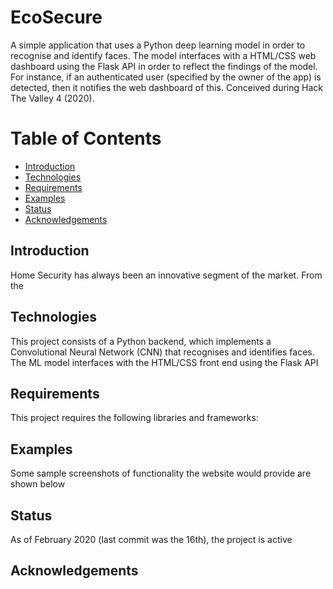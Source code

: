 # EcoSecure
 A simple application that uses a Python deep learning model in order to recognise and identify faces. The model interfaces with a HTML/CSS web dashboard using the Flask API in order to reflect the findings of the model. For instance, if an authenticated user (specified by the owner of the app) is detected, then it notifies the web dashboard of this. Conceived during Hack The Valley 4 (2020).

# Table of Contents
* [Introduction](https://github.com/AbChatt/EcoSecure#introduction)
* [Technologies](https://github.com/AbChatt/EcoSecure#technologies)
* [Requirements](https://github.com/AbChatt/EcoSecure#requirements)
* [Examples](https://github.com/AbChatt/EcoSecure#examples)
* [Status](https://github.com/AbChatt/EcoSecure#status)
* [Acknowledgements](https://github.com/AbChatt/EcoSecure#acknowledgments)

## Introduction 
Home Security has always been an innovative segment of the market. From the 

## Technologies
This project consists of a Python backend, which implements a Convolutional Neural Network (CNN) that recognises and identifies faces. The ML model interfaces with the HTML/CSS front end using the Flask API

## Requirements
This project requires the following libraries and frameworks:

## Examples
Some sample screenshots of functionality the website would provide are shown below

## Status
As of February 2020 (last commit was the 16th), the project is active

## Acknowledgements
